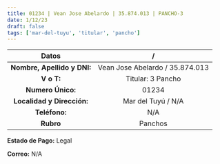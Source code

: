 ```yaml
---
title: 01234 | Vean Jose Abelardo | 35.874.013 | PANCHO-3
date: 1/12/23
draft: false
tags: ['mar-del-tuyu', 'titular', 'pancho']
---
```


|          **Datos**          |                /                |
|:---------------------------:|:-------------------------------:|
| **Nombre, Apellido y DNI:** | Vean Jose Abelardo / 35.874.013 |
|          **V o T:**         |        Titular: 3 Pancho        |
|      **Numero Único:**      |              01234              |
|  **Localidad y Dirección:** |        Mar del Tuyú / N/A       |
|        **Teléfono:**        |               N/A               |
|          **Rubro**          |             Panchos             |

**Estado de Pago:** Legal

**Correo:** N/A

